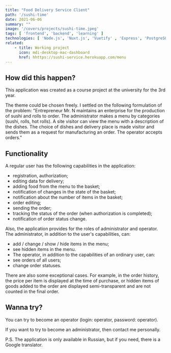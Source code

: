```yaml
---
title: "Food Delivery Service Client"
path: '/sushi-time'
date: 2021-06-06
summary: ""
image: '/covers/projects/sushi-time.jpeg'
tags: [ 'frontend', 'backend', 'learning' ]
technologies: [ 'Node.js', 'Nuxt.js', 'Vuetify' , 'Express', 'PostgreSQL', Sequelize ORM]
related:
    - title: Working project
      icon: mdi-desktop-mac-dashboard
      href: hhttps://sushi-service.herokuapp.com/menu
---
```

## How did this happen?
This application was created as a course project at the university for the 3rd year.

The theme could be chosen freely. I settled on the following formulation of the problem: "Entrepreneur Mr. N maintains an enterprise for the production of sushi and rolls to order. The administrator makes a menu by categories (sushi, rolls, hot rolls). A site visitor can view the menu with a description of the dishes. The choice of dishes and delivery place is made visitor and sends them as a request for manufacturing an order. The operator accepts orders."

## Functionality
A regular user has the following capabilities in the application:
- registration, authorization;
- editing data for delivery;
- adding food from the menu to the basket;
- notification of changes in the state of the basket;
- notification about the number of items in the basket;
- order editing;
- sending the order;
- tracking the status of the order (when authorization is completed);
- notification of order status change.

Also, the application provides for the roles of administrator and operator. The administrator, in addition to the user's capabilities, can:
- add / change / show / hide items in the menu;
- see hidden items in the menu.
- The operator, in addition to the capabilities of an ordinary user, can:
- see orders of all users;
- change order statuses.

There are also some exceptional cases. For example, in the order history, the price per item is displayed at the time of purchase, or hidden items of goods added to the order are displayed semi-transparent and are not counted in the final order.

## Wanna try?
You can try to become an operator (login: operator, password: operator).

If you want to try to become an administrator, then contact me personally.

P.S. The application is only available in Russian, but if you need, there is a Google translator.
